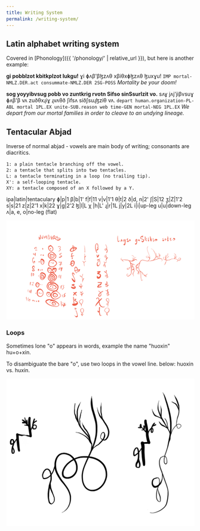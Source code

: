 ```yaml
---
title: Writing System
permalink: /writing-system/
---
```

## Latin alphabet writing system

Covered in [Phonology]({{ '/phonology/' | relative_url }}), but here is another example:

**gi pobblzot kbitkplzot lukgu!**
ɣi ɸʌβ'βɮzʌθ xβiθxɸɮzʌθ ɮuxɣu!
`IMP mortal-NMLZ.DER.act consummate-NMLZ.DER 2SG-POSS`
_Mortality be your doom!_

**sog yoyyibvsug pobb vo zuntkrig rvotn Sifso sinSsurlzit vo.**
sʌɣ jʌj'jiβvsuɣ ɸʌβ'β vʌ zuðθxɻiɣ ɻvʌθð ʃifsʌ siðʃsuɻɮziθ vʌ.
`depart human.organization-PL-ABL mortal 1PL.EX unite-SUB.reason web time-GEN mortal-NEG 1PL.EX`
_We depart from our mortal families in order to cleave to an undying lineage._

## Tentacular Abjad

Inverse of normal abjad - vowels are main body of writing; consonants are diacritics.

    1: a plain tentacle branching off the vowel.
    2: a tentacle that splits into two tentacles.
    L: a tentacle terminating in a loop (no trailing tip).
    X': a self-looping tentacle.
    XY: a tentacle composed of an X followed by a Y.

ipa|latin|tentaculary
ɸ|p|1
β|b|1'
f|f|11
v|v|1'1
θ|t|2
ð|d, n|2'
ʃ|S|12
ʒ|Z|1'2
s|s|21
z|z|2'1
x|k|22
ɣ|g|2'2
ɮ|l|L
χ |h|L'
ɻ|r|1L
j|y|2L
i|i|up-leg
u|u|down-leg
ʌ|a, e, o|no-leg (flat)

![Tentacular Abjad](/assets/writingsystem.png)

### Loops

Sometimes lone "o" appears in words, example the name "huoxin" hu+o+xin.

To disambiguate the bare "o", use two loops in the vowel line. below: huoxin vs. huxin.

![Loops](/assets/loops.png)
